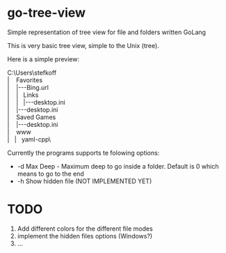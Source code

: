 # go-tree-view
Simple representation of tree view for file and folders written GoLang

This is very basic tree view, simple to the Unix (tree).

Here is a simple preview:

C:\Users\stefkoff\
|&nbsp;&nbsp;&nbsp;&nbsp;Favorites\
|&nbsp;&nbsp;&nbsp;&nbsp;|---Bing.url\
|&nbsp;&nbsp;&nbsp;&nbsp;|&nbsp;&nbsp;&nbsp;Links\
|&nbsp;&nbsp;&nbsp;&nbsp;|&nbsp;&nbsp;&nbsp;|---desktop.ini\
|&nbsp;&nbsp;&nbsp;&nbsp;|---desktop.ini\
|&nbsp;&nbsp;&nbsp;&nbsp;Saved Games\
|&nbsp;&nbsp;&nbsp;&nbsp;|---desktop.ini\
|&nbsp;&nbsp;&nbsp;&nbsp;www\
|&nbsp;&nbsp;&nbsp;|&nbsp;&nbsp;&nbsp;yaml-cpp\

Currently the programs supports te folowing options:
 - -d Max Deep - Maximum deep to go inside a folder. Default is 0 which means to go to the end
 - -h Show hidden file (NOT IMPLEMENTED YET)

# TODO
1. Add different colors for the different file modes
2. implement the hidden files options (Windows?)
3. ...